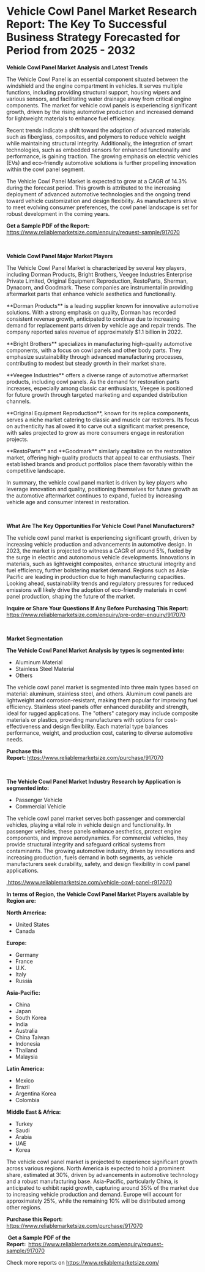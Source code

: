 <p><h1>Vehicle Cowl Panel Market Research Report: The Key To Successful Business Strategy Forecasted for Period from 2025 - 2032</h1></p><p><strong>Vehicle Cowl Panel Market Analysis and Latest Trends</strong></p>
<p><p>The Vehicle Cowl Panel is an essential component situated between the windshield and the engine compartment in vehicles. It serves multiple functions, including providing structural support, housing wipers and various sensors, and facilitating water drainage away from critical engine components. The market for vehicle cowl panels is experiencing significant growth, driven by the rising automotive production and increased demand for lightweight materials to enhance fuel efficiency.</p><p>Recent trends indicate a shift toward the adoption of advanced materials such as fiberglass, composites, and polymers to reduce vehicle weight while maintaining structural integrity. Additionally, the integration of smart technologies, such as embedded sensors for enhanced functionality and performance, is gaining traction. The growing emphasis on electric vehicles (EVs) and eco-friendly automotive solutions is further propelling innovation within the cowl panel segment.</p><p>The Vehicle Cowl Panel Market is expected to grow at a CAGR of 14.3% during the forecast period. This growth is attributed to the increasing deployment of advanced automotive technologies and the ongoing trend toward vehicle customization and design flexibility. As manufacturers strive to meet evolving consumer preferences, the cowl panel landscape is set for robust development in the coming years.</p></p>
<p><strong>Get a Sample PDF of the Report:&nbsp;</strong> <a href="https://www.reliablemarketsize.com/enquiry/request-sample/917070?utm_campaign=2337&utm_medium=2&utm_source=Github&utm_content=ia&utm_term=30032025&utm_id=vehicle-cowl-panel">https://www.reliablemarketsize.com/enquiry/request-sample/917070</a></p>
<p>&nbsp;</p>
<p><strong>Vehicle Cowl Panel Major Market Players</strong></p>
<p><p>The Vehicle Cowl Panel Market is characterized by several key players, including Dorman Products, Bright Brothers, Veegee Industries Enterprise Private Limited, Original Equipment Reproduction, RestoParts, Sherman, Dynacorn, and Goodmark. These companies are instrumental in providing aftermarket parts that enhance vehicle aesthetics and functionality.</p><p>**Dorman Products** is a leading supplier known for innovative automotive solutions. With a strong emphasis on quality, Dorman has recorded consistent revenue growth, anticipated to continue due to increasing demand for replacement parts driven by vehicle age and repair trends. The company reported sales revenue of approximately $1.1 billion in 2022.</p><p>**Bright Brothers** specializes in manufacturing high-quality automotive components, with a focus on cowl panels and other body parts. They emphasize sustainability through advanced manufacturing processes, contributing to modest but steady growth in their market share.</p><p>**Veegee Industries** offers a diverse range of automotive aftermarket products, including cowl panels. As the demand for restoration parts increases, especially among classic car enthusiasts, Veegee is positioned for future growth through targeted marketing and expanded distribution channels.</p><p>**Original Equipment Reproduction**, known for its replica components, serves a niche market catering to classic and muscle car restorers. Its focus on authenticity has allowed it to carve out a significant market presence, with sales projected to grow as more consumers engage in restoration projects.</p><p>**RestoParts** and **Goodmark** similarly capitalize on the restoration market, offering high-quality products that appeal to car enthusiasts. Their established brands and product portfolios place them favorably within the competitive landscape.</p><p>In summary, the vehicle cowl panel market is driven by key players who leverage innovation and quality, positioning themselves for future growth as the automotive aftermarket continues to expand, fueled by increasing vehicle age and consumer interest in restoration.</p></p>
<p>&nbsp;</p>
<p><strong>What Are The Key Opportunities For Vehicle Cowl Panel Manufacturers?</strong></p>
<p><p>The vehicle cowl panel market is experiencing significant growth, driven by increasing vehicle production and advancements in automotive design. In 2023, the market is projected to witness a CAGR of around 5%, fueled by the surge in electric and autonomous vehicle developments. Innovations in materials, such as lightweight composites, enhance structural integrity and fuel efficiency, further bolstering market demand. Regions such as Asia-Pacific are leading in production due to high manufacturing capacities. Looking ahead, sustainability trends and regulatory pressures for reduced emissions will likely drive the adoption of eco-friendly materials in cowl panel production, shaping the future of the market.</p></p>
<p><strong>Inquire or Share Your Questions If Any Before Purchasing This Report:</strong> <a href="https://www.reliablemarketsize.com/enquiry/pre-order-enquiry/917070?utm_campaign=2337&utm_medium=2&utm_source=Github&utm_content=ia&utm_term=30032025&utm_id=vehicle-cowl-panel">https://www.reliablemarketsize.com/enquiry/pre-order-enquiry/917070</a></p>
<p>&nbsp;</p>
<p><strong>Market Segmentation</strong></p>
<p><strong>The Vehicle Cowl Panel Market Analysis by types is segmented into:</strong></p>
<p><ul><li>Aluminum Material</li><li>Stainless Steel Material</li><li>Others</li></ul></p>
<p><p>The vehicle cowl panel market is segmented into three main types based on material: aluminum, stainless steel, and others. Aluminum cowl panels are lightweight and corrosion-resistant, making them popular for improving fuel efficiency. Stainless steel panels offer enhanced durability and strength, ideal for rugged applications. The "others" category may include composite materials or plastics, providing manufacturers with options for cost-effectiveness and design flexibility. Each material type balances performance, weight, and production cost, catering to diverse automotive needs.</p></p>
<p><strong>Purchase this Report:&nbsp;</strong><a href="https://www.reliablemarketsize.com/purchase/917070?utm_campaign=2337&utm_medium=2&utm_source=Github&utm_content=ia&utm_term=30032025&utm_id=vehicle-cowl-panel">https://www.reliablemarketsize.com/purchase/917070</a></p>
<p>&nbsp;</p>
<p><strong>The Vehicle Cowl Panel Market Industry Research by Application is segmented into:</strong></p>
<p><ul><li>Passenger Vehicle</li><li>Commercial Vehicle</li></ul></p>
<p><p>The vehicle cowl panel market serves both passenger and commercial vehicles, playing a vital role in vehicle design and functionality. In passenger vehicles, these panels enhance aesthetics, protect engine components, and improve aerodynamics. For commercial vehicles, they provide structural integrity and safeguard critical systems from contaminants. The growing automotive industry, driven by innovations and increasing production, fuels demand in both segments, as vehicle manufacturers seek durability, safety, and design flexibility in cowl panel applications.</p></p>
<p><a href="https://www.reliablemarketsize.com/vehicle-cowl-panel-r917070?utm_campaign=2337&utm_medium=2&utm_source=Github&utm_content=ia&utm_term=30032025&utm_id=vehicle-cowl-panel">&nbsp;https://www.reliablemarketsize.com/vehicle-cowl-panel-r917070</a></p>
<p><strong>In terms of Region, the Vehicle Cowl Panel Market Players available by Region are:</strong></p>
<p>
    <p> <strong> North America: </strong>
        <ul>
            <li>United States</li>
            <li>Canada</li>
        </ul>
        </p> 
    <p> <strong> Europe: </strong>
        <ul>
            <li>Germany</li>
            <li>France</li>
            <li>U.K.</li>
            <li>Italy</li>
            <li>Russia</li>
        </ul>
        </p> 
    <p> <strong> Asia-Pacific: </strong>
        <ul>
            <li>China</li>
            <li>Japan</li>
            <li>South Korea</li>
            <li>India</li>
            <li>Australia</li>
            <li>China Taiwan</li>
            <li>Indonesia</li>
            <li>Thailand</li>
            <li>Malaysia</li>
        </ul>
        </p> 
    <p> <strong> Latin America: </strong>
        <ul>
            <li>Mexico</li>
            <li>Brazil</li>
            <li>Argentina Korea</li>
            <li>Colombia</li>
        </ul>
        </p> 
    <p> <strong> Middle East & Africa: </strong>
        <ul>
            <li>Turkey</li>
            <li>Saudi</li>
            <li>Arabia</li>
            <li>UAE</li>
            <li>Korea</li>
        </ul>
    </p>
    </p>
<p><p>The vehicle cowl panel market is projected to experience significant growth across various regions. North America is expected to hold a prominent share, estimated at 30%, driven by advancements in automotive technology and a robust manufacturing base. Asia-Pacific, particularly China, is anticipated to exhibit rapid growth, capturing around 35% of the market due to increasing vehicle production and demand. Europe will account for approximately 25%, while the remaining 10% will be distributed among other regions.</p></p>
<p><strong>Purchase this Report: </strong><a href="https://www.reliablemarketsize.com/purchase/917070?utm_campaign=2337&utm_medium=2&utm_source=Github&utm_content=ia&utm_term=30032025&utm_id=vehicle-cowl-panel">https://www.reliablemarketsize.com/purchase/917070</a></p>
<p>&nbsp;<strong>Get a Sample PDF of the Report:&nbsp;&nbsp;</strong><a href="https://www.reliablemarketsize.com/enquiry/request-sample/917070?utm_campaign=2337&utm_medium=2&utm_source=Github&utm_content=ia&utm_term=30032025&utm_id=vehicle-cowl-panel">https://www.reliablemarketsize.com/enquiry/request-sample/917070</a></p>
<p><strong></strong></p>
<p>Check more reports on <a href="https://www.reliablemarketsize.com/?utm_campaign=2337&utm_medium=2&utm_source=Github&utm_content=ia&utm_term=30032025&utm_id=vehicle-cowl-panel">https://www.reliablemarketsize.com/</a></p>